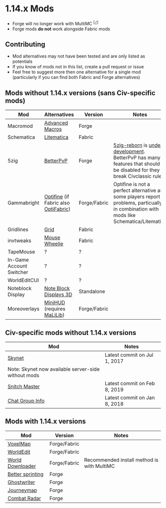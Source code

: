 # 1.14.x Mods

* Forge will no longer work with MultiMC <sup>[[🡕]](https://multimc.org/posts/forge-114.html)</sup>
* Forge mods **do not** work alongside Fabric mods

## Contributing

* Mod alternatives may not have been tested and are only listed as potentials
* If you know of mods not in this list, create a pull request or issue
* Feel free to suggest more then one alternative for a single mod (particularly if you can find both Fabric and Forge alternatives)

## Mods without 1.14.x versions (sans Civ-specific mods)


| Mod                      | Alternatives                                                                                                                                | Version      | Notes                                                                           |
|--------------------------|---------------------------------------------------------------------------------------------------------------------------------------------|--------------|---------------------------------------------------------------------------------|
| Macromod                 | [Advanced Macros](https://www.curseforge.com/minecraft/mc-mods/advanced-macros/files)                                                       | Forge        |                                                                                 |
| Schematica               | [Litematica](https://www.curseforge.com/minecraft/mc-mods/litematica)                                                                       | Fabric       |                                                                                 |
| 5zig                     | [BetterPvP](https://www.planetminecraft.com/mod/164-better-pvp-v10/)                                                                        | Forge        | [5zig-reborn](https://github.com/5zig-reborn/The-5zig-Mod) is [under development](https://github.com/5zig-reborn/deployments). BetterPvP has many features that should be disabled for they break Civclassic rules|
| Gammabright              | [Optifine](https://optifine.net/downloads) (if Fabric also [OptiFabric](https://www.curseforge.com/minecraft/mc-mods/optifabric/files))    | Forge/Fabric | Optifine is not a perfect alternative as some players report problems, particually in combination with mods like Schematica/Litematica                                                                           |
| Gridlines                | [Grid](https://www.curseforge.com/minecraft/mc-mods/grid/files)                                                                             | Fabric       |                                                                                 |
| invtweaks                | [Mouse Wheelie](https://www.curseforge.com/minecraft/mc-mods/mouse-wheelie)                                                                 | Fabric       |                                                                                 |
| TapeMouse                | ?                                                                                                                                           | ?            |                                                                                 |
| In-Game Account Switcher | ?                                                                                                                                           | ?            |                                                                                 |
| WorldEditCUI             | ?                                                                                                                                           | ?            |                                                                                 |
| Noteblock Display        | [Note Block Displays 3D](https://www.curseforge.com/minecraft/texture-packs/note-block-displays/files)                                      | Standalone   |                                                                                 |
| Moreoverlays             | [MiniHUD](https://www.curseforge.com/minecraft/mc-mods/mini-hud) (requires [MaLiLib](https://www.curseforge.com/minecraft/mc-mods/malilib)) | Forge/Fabric |                                                                                 |

## Civ-specific mods without 1.14.x versions

| Mod                                                                      | Notes                         |
|--------------------------------------------------------------------------|-------------------------------|
| [Skynet](https://github.com/Gjum/SkyNet)                                 | Latest commit on Jul 1, 2017  |
| Note: Skynet now available server-side without mods                      |
| [Snitch Master](https://github.com/MrLittleKitty/Snitch-Master/releases) | Latest commit on Feb 8, 2019  |
| [Chat Group Info](https://github.com/Gjum/ChatGroupInfo)                 | Latest commit on Jan 8, 2018  |

## Mods with 1.14.x versions

| Mod                                                                                                                                                                  | Version      | Notes                                      |
|----------------------------------------------------------------------------------------------------------------------------------------------------------------------|--------------|--------------------------------------------|
| [VoxelMap](https://www.curseforge.com/minecraft/mc-mods/voxelmap/files)                                                                                              | Forge/Fabric |                                            |
| [WorldEdit](https://www.curseforge.com/minecraft/mc-mods/worldedit/files)                                                                                            | Forge/Fabric |                                            |
| [World Downloader](https://www.minecraftforum.net/forums/mapping-and-modding-java-edition/minecraft-mods/2520465-world-downloader-mod-create-backups-of-your-builds) | Forge/Fabric | Recommended install method is with MultiMC |
| [Better sprinting](https://www.curseforge.com/minecraft/mc-mods/better-sprinting/files)                                                                              | Forge        |                                            |
| [Ghostwriter](https://github.com/waffle-stomper/Ghostwriter/releases)                                                                                                | Forge        |                                            |
| [Journeymap](https://www.curseforge.com/minecraft/mc-mods/journeymap/files)                                                                                                | Forge        |                                            |
| [Combat Radar](https://github.com/Virizion/CombatRadar/releases/)                                                                                                    | Forge        |                                            |
